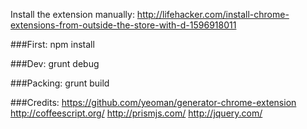 
Install the extension manually: http://lifehacker.com/install-chrome-extensions-from-outside-the-store-with-d-1596918011

###First: 
npm install

###Dev: 
grunt debug

###Packing:
grunt build

###Credits:
https://github.com/yeoman/generator-chrome-extension
http://coffeescript.org/
http://prismjs.com/
http://jquery.com/

